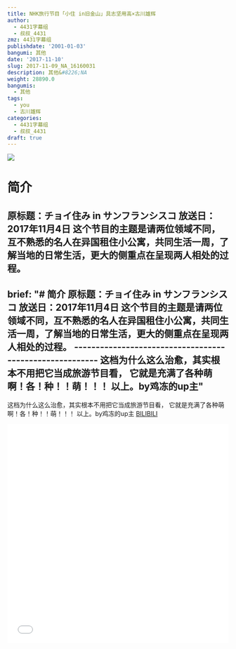 ```yaml
---
title: NHK旅行节目「小住 in旧金山」具志坚用高×古川雄辉
author:
  - 4431字幕组
  - 叔叔_4431
zmz: 4431字幕组
publishdate: '2001-01-03'
bangumi: 其他
date: '2017-11-10'
slug: 2017-11-09_NA_16160031
description: 其他&#8226;NA
weight: 28890.0
bangumis:
  - 其他
tags:
  - you
  - 古川雄辉
categories:
  - 4431字幕组
  - 叔叔_4431
draft: true
---
```

![](https://i.imgur.com/VaoKKwn.png)
# 简介  
原标题：チョイ住み in サンフランシスコ
放送日：2017年11月4日
这个节目的主题是请两位领域不同，互不熟悉的名人在异国租住小公寓，共同生活一周，了解当地的日常生活，更大的侧重点在呈现两人相处的过程。
-----------------------------------------------------
brief: "# 简介 原标题：チョイ住み in サンフランシスコ 放送日：2017年11月4日 这个节目的主题是请两位领域不同，互不熟悉的名人在异国租住小公寓，共同生活一周，了解当地的日常生活，更大的侧重点在呈现两人相处的过程。 -------------------------------------------------------- 这档为什么这么治愈，其实根本不用把它当成旅游节目看， 它就是充满了各种萌啊！各！种！！萌！！！ 以上。by鸡冻的up主"
---
这档为什么这么治愈，其实根本不用把它当成旅游节目看，
它就是充满了各种萌啊！各！种！！萌！！！
以上。by鸡冻的up主
  [BILIBILI](https://www.bilibili.com/video/av16160031/)

  <iframe src="//www.bilibili.com/blackboard/player.html?aid=16160031" width="100%" height="500" frameborder="0" allowfullscreen="allowfullscreen"></iframe>
